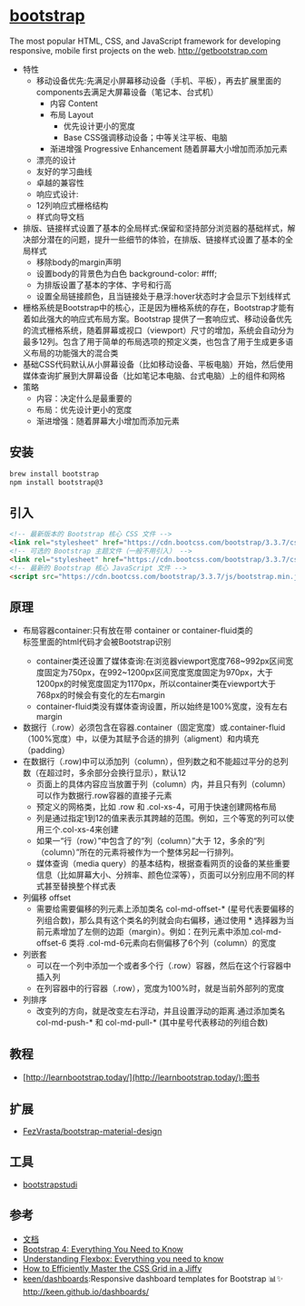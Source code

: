 # [bootstrap](https://github.com/twbs/bootstrap)

The most popular HTML, CSS, and JavaScript framework for developing responsive, mobile first projects on the web. http://getbootstrap.com

* 特性
    - 移动设备优先:先满足小屏幕移动设备（手机、平板），再去扩展里面的components去满足大屏幕设备（笔记本、台式机）
        + 内容 Content
        + 布局 Layout
            * 优先设计更小的宽度
            * Base CSS强调移动设备；中等关注平板、电脑
        + 渐进增强 Progressive Enhancement 随着屏幕大小增加而添加元素
    - 漂亮的设计
    - 友好的学习曲线
    - 卓越的兼容性
    - 响应式设计:
    - 12列响应式栅格结构
    - 样式向导文档
* 排版、链接样式设置了基本的全局样式:保留和坚持部分浏览器的基础样式，解决部分潜在的问题，提升一些细节的体验，在排版、链接样式设置了基本的全局样式
    - 移除body的margin声明
    - 设置body的背景色为白色 background-color: #fff;
    - 为排版设置了基本的字体、字号和行高
    - 设置全局链接颜色，且当链接处于悬浮:hover状态时才会显示下划线样式
* 栅格系统是Bootstrap中的核心，正是因为栅格系统的存在，Bootstrap才能有着如此强大的响应式布局方案。Bootstrap 提供了一套响应式、移动设备优先的流式栅格系统，随着屏幕或视口（viewport）尺寸的增加，系统会自动分为最多12列。包含了用于简单的布局选项的预定义类，也包含了用于生成更多语义布局的功能强大的混合类
* 基础CSS代码默认从小屏幕设备（比如移动设备、平板电脑）开始，然后使用媒体查询扩展到大屏幕设备（比如笔记本电脑、台式电脑）上的组件和网格
* 策略
    - 内容：决定什么是最重要的
    - 布局：优先设计更小的宽度
    - 渐进增强：随着屏幕大小增加而添加元素

## 安装

```sh
brew install bootstrap
npm install bootstrap@3
```

## 引入

```html
<!-- 最新版本的 Bootstrap 核心 CSS 文件 -->
<link rel="stylesheet" href="https://cdn.bootcss.com/bootstrap/3.3.7/css/bootstrap.min.css">
<!-- 可选的 Bootstrap 主题文件（一般不用引入） -->
<link rel="stylesheet" href="https://cdn.bootcss.com/bootstrap/3.3.7/css/bootstrap-theme.min.css" >
<!-- 最新的 Bootstrap 核心 JavaScript 文件 -->
<script src="https://cdn.bootcss.com/bootstrap/3.3.7/js/bootstrap.min.js"></script>
```

## 原理

* 布局容器container:只有放在带 container or container-fluid类的 <div>标签里面的html代码才会被Bootstrap识别
    - container类还设置了媒体查询:在浏览器viewport宽度768~992px区间宽度固定为750px，在992~1200px区间宽度宽度固定为970px，大于1200px的时候宽度固定为1170px，所以container类在viewport大于768px的时候会有变化的左右margin
    - container-fluid类没有媒体查询设置，所以始终是100%宽度，没有左右margin
* 数据行（.row）必须包含在容器.container（固定宽度）或.container-fluid（100%宽度）中，以便为其赋予合适的排列（aligment）和内填充（padding）
* 在数据行（.row)中可以添加列（column），但列数之和不能超过平分的总列数（在超过时，多余部分会换行显示），默认12
    - 页面上的具体内容应当放置于列（column）内，并且只有列（column）可以作为数据行.row容器的直接子元素
    - 预定义的网格类，比如 .row 和 .col-xs-4，可用于快速创建网格布局
    - 列是通过指定1到12的值来表示其跨越的范围。例如，三个等宽的列可以使用三个.col-xs-4来创建
    - 如果一“行（row）”中包含了的“列（column）”大于 12，多余的“列（column）”所在的元素将被作为一个整体另起一行排列。
    - 媒体查询（media query）的基本结构，根据查看网页的设备的某些重要信息（比如屏幕大小、分辨率、颜色位深等），页面可以分别应用不同的样式甚至替换整个样式表
* 列偏移 offset
    - 需要给需要偏移的列元素上添加类名 col-md-offset-* (星号代表要偏移的列组合数)，那么具有这个类名的列就会向右偏移，通过使用 * 选择器为当前元素增加了左侧的边距（margin）。例如：在列元素中添加.col-md-offset-6 类将 .col-md-6元素向右侧偏移了6个列（column）的宽度
* 列嵌套
    - 可以在一个列中添加一个或者多个行（.row）容器，然后在这个行容器中插入列
    - 在列容器中的行容器（.row），宽度为100%时，就是当前外部列的宽度
* 列排序
    - 改变列的方向，就是改变左右浮动，并且设置浮动的距离.通过添加类名 col-md-push-* 和 col-md-pull-* (其中星号代表移动的列组合数)

## 教程

* [http://learnbootstrap.today/](http://learnbootstrap.today/):图书

## 扩展

* [FezVrasta/bootstrap-material-design](https://github.com/FezVrasta/bootstrap-material-design)

## 工具

* [bootstrapstudi](https://bootstrapstudio.io/)

## 参考

* [文档](http://getbootstrap.com/)
* [Bootstrap 4: Everything You Need to Know](https://medium.freecodecamp.org/bootstrap-4-everything-you-need-to-know-c750991f6784)
* [Understanding Flexbox: Everything you need to know](https://medium.freecodecamp.org/understanding-flexbox-everything-you-need-to-know-b4013d4dc9af)
* [How to Efficiently Master the CSS Grid in a Jiffy](https://medium.com/flexbox-and-grids/how-to-efficiently-master-the-css-grid-in-a-jiffy-585d0c213577)
* [keen/dashboards](https://github.com/keen/dashboards):Responsive dashboard templates for Bootstrap 📊✨ http://keen.github.io/dashboards/
